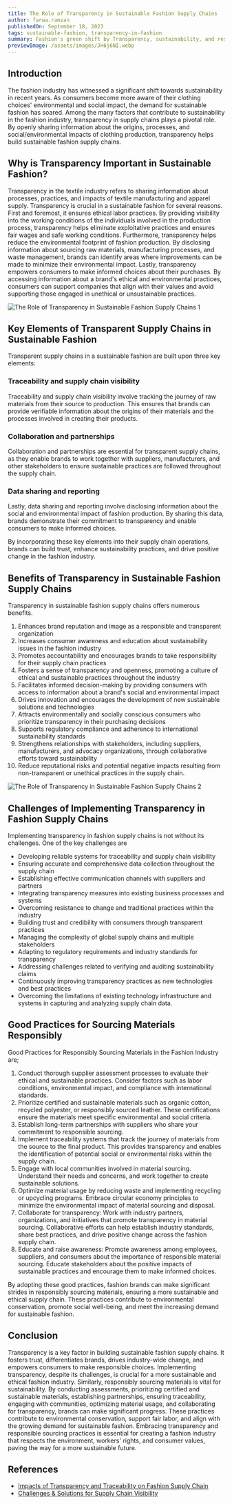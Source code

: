 ```yaml
---
title: The Role of Transparency in Sustainable Fashion Supply Chains
author: farwa.ramzan
publishedOn: September 18, 2023
tags: sustainable-fashion, transparency-in-fashion
summary: Fashion's green shift by Transparency, sustainability, and responsible sourcing. Learn how these key trends are reshaping the industry.
previewImage: /assets/images/JH6j6NI.webp
---
```


## Introduction

The fashion industry has witnessed a significant shift towards sustainability in recent years. As consumers become more aware of their clothing choices' environmental and social impact, the demand for sustainable fashion has soared. Among the many factors that contribute to sustainability in the fashion industry, transparency in supply chains plays a pivotal role. By openly sharing information about the origins, processes, and social/environmental impacts of clothing production, transparency helps build sustainable fashion supply chains.

## Why is Transparency Important in Sustainable Fashion?

Transparency in the textile industry refers to sharing information about processes, practices, and impacts of textile manufacturing and apparel supply. Transparency is crucial in a sustainable fashion for several reasons. First and foremost, it ensures ethical labor practices. By providing visibility into the working conditions of the individuals involved in the production process, transparency helps eliminate exploitative practices and ensures fair wages and safe working conditions. Furthermore, transparency helps reduce the environmental footprint of fashion production. By disclosing information about sourcing raw materials, manufacturing processes, and waste management, brands can identify areas where improvements can be made to minimize their environmental impact. Lastly, transparency empowers consumers to make informed choices about their purchases. By accessing information about a brand's ethical and environmental practices, consumers can support companies that align with their values and avoid supporting those engaged in unethical or unsustainable practices.

![The Role of Transparency in Sustainable Fashion Supply Chains 1](/assets/images/JH6j6NI.webp)

## Key Elements of Transparent Supply Chains in Sustainable Fashion

Transparent supply chains in a sustainable fashion are built upon three key elements:

### Traceability and supply chain visibility

Traceability and supply chain visibility involve tracking the journey of raw materials from their source to production. This ensures that brands can provide verifiable information about the origins of their materials and the processes involved in creating their products.

### Collaboration and partnerships

Collaboration and partnerships are essential for transparent supply chains, as they enable brands to work together with suppliers, manufacturers, and other stakeholders to ensure sustainable practices are followed throughout the supply chain.

### Data sharing and reporting

Lastly, data sharing and reporting involve disclosing information about the social and environmental impact of fashion production. By sharing this data, brands demonstrate their commitment to transparency and enable consumers to make informed choices.

By incorporating these key elements into their supply chain operations, brands can build trust, enhance sustainability practices, and drive positive change in the fashion industry.

## Benefits of Transparency in Sustainable Fashion Supply Chains

Transparency in sustainable fashion supply chains offers numerous benefits.

1. Enhances brand reputation and image as a responsible and transparent organization
2. Increases consumer awareness and education about sustainability issues in the fashion industry
3. Promotes accountability and encourages brands to take responsibility for their supply chain practices
4. Fosters a sense of transparency and openness, promoting a culture of ethical and sustainable practices throughout the industry
5. Facilitates informed decision-making by providing consumers with access to information about a brand's social and environmental impact
6. Drives innovation and encourages the development of new sustainable solutions and technologies
7. Attracts environmentally and socially conscious consumers who prioritize transparency in their purchasing decisions
8. Supports regulatory compliance and adherence to international sustainability standards
9. Strengthens relationships with stakeholders, including suppliers, manufacturers, and advocacy organizations, through collaborative efforts toward sustainability
10. Reduce reputational risks and potential negative impacts resulting from non-transparent or unethical practices in the supply chain.

![The Role of Transparency in Sustainable Fashion Supply Chains 2](/assets/images/JH6wi5Q.webp)

## Challenges of Implementing Transparency in Fashion Supply Chains

Implementing transparency in fashion supply chains is not without its challenges. One of the key challenges are

-   Developing reliable systems for traceability and supply chain visibility
-   Ensuring accurate and comprehensive data collection throughout the supply chain
-   Establishing effective communication channels with suppliers and partners
-   Integrating transparency measures into existing business processes and systems
-   Overcoming resistance to change and traditional practices within the industry
-   Building trust and credibility with consumers through transparent practices
-   Managing the complexity of global supply chains and multiple stakeholders
-   Adapting to regulatory requirements and industry standards for transparency
-   Addressing challenges related to verifying and auditing sustainability claims
-   Continuously improving transparency practices as new technologies and best practices
-   Overcoming the limitations of existing technology infrastructure and systems in capturing and analyzing supply chain data.

## Good Practices for Sourcing Materials Responsibly

Good Practices for Responsibly Sourcing Materials in the Fashion Industry are;

1. Conduct thorough supplier assessment processes to evaluate their ethical and sustainable practices. Consider factors such as labor conditions, environmental impact, and compliance with international standards.
2. Prioritize certified and sustainable materials such as organic cotton, recycled polyester, or responsibly sourced leather. These certifications ensure the materials meet specific environmental and social criteria.
3. Establish long-term partnerships with suppliers who share your commitment to responsible sourcing.
4. Implement traceability systems that track the journey of materials from the source to the final product. This provides transparency and enables the identification of potential social or environmental risks within the supply chain.
5. Engage with local communities involved in material sourcing. Understand their needs and concerns, and work together to create sustainable solutions.
6. Optimize material usage by reducing waste and implementing recycling or upcycling programs. Embrace circular economy principles to minimize the environmental impact of material sourcing and disposal.
7. Collaborate for transparency: Work with industry partners, organizations, and initiatives that promote transparency in material sourcing. Collaborative efforts can help establish industry standards, share best practices, and drive positive change across the fashion supply chain.
8. Educate and raise awareness: Promote awareness among employees, suppliers, and consumers about the importance of responsible material sourcing. Educate stakeholders about the positive impacts of sustainable practices and encourage them to make informed choices.

By adopting these good practices, fashion brands can make significant strides in responsibly sourcing materials, ensuring a more sustainable and ethical supply chain. These practices contribute to environmental conservation, promote social well-being, and meet the increasing demand for sustainable fashion.

## Conclusion

Transparency is a key factor in building sustainable fashion supply chains. It fosters trust, differentiates brands, drives industry-wide change, and empowers consumers to make responsible choices. Implementing transparency, despite its challenges, is crucial for a more sustainable and ethical fashion industry. Similarly, responsibly sourcing materials is vital for sustainability. By conducting assessments, prioritizing certified and sustainable materials, establishing partnerships, ensuring traceability, engaging with communities, optimizing material usage, and collaborating for transparency, brands can make significant progress. These practices contribute to environmental conservation, support fair labor, and align with the growing demand for sustainable fashion. Embracing transparency and responsible sourcing practices is essential for creating a fashion industry that respects the environment, workers' rights, and consumer values, paving the way for a more sustainable future.

## References

-   [Impacts of Transparency and Traceability on Fashion Supply Chain ](http://www.scirp.org/pdf/iim_2023041414090598.pdfSolutions)
-   [Challenges & Solutions for Supply Chain Visibility ](https://www.qimaone.com/resource-hub/article/common-supply-chain-challenges)
